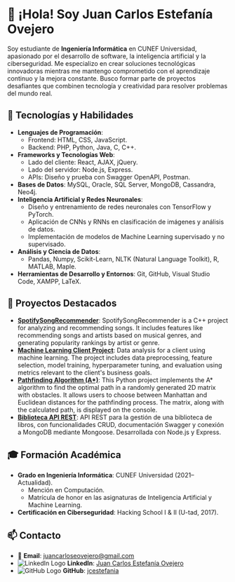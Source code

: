 # 👋 ¡Hola! Soy Juan Carlos Estefanía Ovejero

Soy estudiante de **Ingeniería Informática** en CUNEF Universidad, apasionado por el desarrollo de software, la inteligencia artificial y la ciberseguridad. Me especializo en crear soluciones tecnológicas innovadoras mientras me mantengo comprometido con el aprendizaje continuo y la mejora constante. Busco formar parte de proyectos desafiantes que combinen tecnología y creatividad para resolver problemas del mundo real.

## 🚀 Tecnologías y Habilidades
- **Lenguajes de Programación**:
  - Frontend: HTML, CSS, JavaScript.
  - Backend: PHP, Python, Java, C, C++.
- **Frameworks y Tecnologías Web**:
  - Lado del cliente: React, AJAX, jQuery.
  - Lado del servidor: Node.js, Express.
  - APIs: Diseño y prueba con Swagger OpenAPI, Postman.
- **Bases de Datos**: MySQL, Oracle, SQL Server, MongoDB, Cassandra, Neo4j.
- **Inteligencia Artificial y Redes Neuronales**:
  - Diseño y entrenamiento de redes neuronales con TensorFlow y PyTorch.
  - Aplicación de CNNs y RNNs en clasificación de imágenes y análisis de datos.
  - Implementación de modelos de Machine Learning supervisado y no supervisado.
- **Análisis y Ciencia de Datos**:
  - Pandas, Numpy, Scikit-Learn, NLTK (Natural Language Toolkit), R, MATLAB, Maple.
- **Herramientas de Desarrollo y Entornos**: Git, GitHub, Visual Studio Code, XAMPP, LaTeX.

## 🌟 Proyectos Destacados
- **[SpotifySongRecommender](https://github.com/jcestefania/SpotifySongRecommender)**: SpotifySongRecommender is a C++ project for analyzing and recommending songs. It includes features like recommending songs and artists based on musical genres, and generating popularity rankings by artist or genre.
- **[Machine Learning Client Project](https://github.com/jcestefania/machine-learning-client-project)**: Data analysis for a client using machine learning. The project includes data preprocessing, feature selection, model training, hyperparameter tuning, and evaluation using metrics relevant to the client's business goals.
- **[Pathfinding Algorithm (A*)](https://github.com/jcestefania/Pathfinding-Algorithm-using-A-Star-in-a-2D-Matrix)**: This Python project implements the A* algorithm to find the optimal path in a randomly generated 2D matrix with obstacles. It allows users to choose between Manhattan and Euclidean distances for the pathfinding process. The matrix, along with the calculated path, is displayed on the console.
- **[Biblioteca API REST](https://github.com/jcestefania/biblioteca-api)**: API REST para la gestión de una biblioteca de libros, con funcionalidades CRUD, documentación Swagger y conexión a MongoDB mediante Mongoose. Desarrollada con Node.js y Express.

## 🎓 Formación Académica
- **Grado en Ingeniería Informática**: CUNEF Universidad (2021–Actualidad).  
  - Mención en Computación.  
  - Matrícula de honor en las asignaturas de Inteligencia Artificial y Machine Learning.
- **Certificación en Ciberseguridad**: Hacking School I & II (U-tad, 2017).  

## 📫 Contacto
- 📧 **Email**: [juancarloseovejero@gmail.com](mailto:juancarloseovejero@gmail.com)
- ![LinkedIn Logo](https://img.icons8.com/material-outlined/20/0077b5/linkedin.png) **LinkedIn**: [Juan Carlos Estefanía Ovejero](https://www.linkedin.com/in/juan-carlos-estefanía-ovejero-b4b8862b3)
- ![GitHub Logo](https://img.icons8.com/material-outlined/20/000000/github.png) **GitHub**: [jcestefania](https://github.com/jcestefania)  
